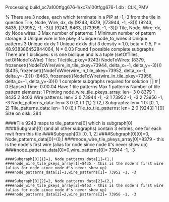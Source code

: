 Processing build_xc7a100tfgg676-1/xc7a100tfgg676-1.db : CLK_PMV

% There are 3 nodes, each which terminate in a PIP at -1,-3 from the tile in question
Tile, Node, Wire, dx, dy
(9243, 8379, [(73944, -1, -3)])
(9243, 8435, [(73952, -1, -3)])
(9243, 8463, [(73956, -1, -3)])
Tile, Node, Wire, dx, dy
Node wires: 3
Max number of patterns: 1
Minimum number of pattern storage: 3
Unique wire in tile pkey 3
Unique node_to_wires 3
Unique patterns 3
Unique dx dy 1
Unique dx dy dist 3
density = 1.0, beta = 0.5, P = 48.938386452844064, N = 0.03
Found 1 possible complete subgraphs
There are 1 bicliques:
    s is one biclique and is a tuple (setOfTiles, setOfNodeToWire)
         Tiles:
               Tile(tile_pkey=9243)
         NodeToWires:
               (8379, frozenset({NodeToWire(wire_in_tile_pkey=73944, delta_x=-1, delta_y=-3)}))
               (8435, frozenset({NodeToWire(wire_in_tile_pkey=73952, delta_x=-1, delta_y=-3)}))
               (8463, frozenset({NodeToWire(wire_in_tile_pkey=73956, delta_x=-1, delta_y=-3)}))
1 complete subgraphs required for solution
| |                                           #                                                                      | 0 Elapsed Time: 0:00:04
Have 1 tile patterns
Max 1 patterns
Number of tile pattern elements: 1
Printing node_wire_tile_pkeys_array: len= 3
   0 8379
   1 8435
   2 8463
Wire patterns:  len= 3
   0 73944 -1, -3
   1 73952 -1, -3
   2 73956 -1, -3
Node_patterns_data:  len= 3
  0 (0,)
  1 (1,)
  2 (2,)
Subgraphs:  len= 1
  0: [0, 1, 2]
Tile_patterns_data:  len= 1
 0 (0,)
Tile_to_tile_patterns:  len= 2
  0 [9243]
  1 [0]
Size on disk:  384

####Tile 9243 maps to tile_patterns[0] which is subgraph[0]
####Subgraph[0] (and all other subgraphs) contain 3 entries, one for each nwit from this tile
####Subgraph[0]: [0, 1, 2]
    ####Subgraph[0][0]=0, Node_patterns_data[0]=(0,)
    ####node_wire_tile_pkeys_array[0]=8379 - this is the node's first wire (alias for node since node #'s never show up)
    ####node_patterns_data[0]=0,wire_patterns[0]= 73944 -1, -3

    ####Subgraph[0][1]=1, Node_patterns_data[1]=(1,)
    ####node_wire_tile_pkeys_array[1]=8435 - this is the node's first wire (alias for node since node #'s never show up)
    ####node_patterns_data[1]=1,wire_patterns[1]= 73952 -1, -3

    ####Subgraph[0][2]=2, Node_patterns_data[2]=(2,)
    ####node_wire_tile_pkeys_array[2]=8463 - this is the node's first wire (alias for node since node #'s never show up)
    ####node_patterns_data[2]=2,wire_patterns[2]= 73956 -1, -3

